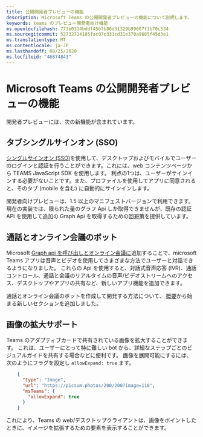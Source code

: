```yaml
---
title: 公開開発者プレビューの機能
description: Microsoft Teams の公開開発者プレビューの機能について説明します。
keywords: teams のプレビュー開発者向け機能
ms.openlocfilehash: 773e0334bddf45b7b86d31329b99607f3b70c534
ms.sourcegitcommit: 52732714105fac07c331cd31e370a9685f45d3e1
ms.translationtype: MT
ms.contentlocale: ja-JP
ms.lasthandoff: 08/25/2020
ms.locfileid: "46874843"
---
```

# <a name="features-in-the-public-developer-preview-for-microsoft-teams"></a>Microsoft Teams の公開開発者プレビューの機能

開発者プレビューには、次の新機能が含まれています。

## <a name="tabs-single-sign-on-sso"></a>タブシングルサインオン (SSO)

[シングルサインオン (SSO)](~/tabs/how-to/authentication/auth-aad-sso.md)を使用して、デスクトップおよびモバイルでユーザーのログインと認証を行うことができます。これには、web コンテンツページから TEAMS JavaScript SDK を使用します。 利点の1つは、ユーザーがサインインする必要がないことです。また、プロファイルを使用してアプリに同意されると、そのタブ (mobile を含む) に自動的にサインインします。

開発者向けプレビューは、1.5 以上のマニフェストバージョンで利用できます。 現在の実装では、限られた量のグラフ Api しか取得できませんが、既存の認証 API を使用して追加の Graph Api を取得するための回避策を提供しています。

## <a name="calls-and-online-meeting-bots"></a>通話とオンライン会議のボット

Microsoft [Graph api を呼び出しとオンライン会議に](/graph/api/resources/communications-api-overview?view=graph-rest-beta)追加することで、microsoft Teams アプリは音声とビデオを使用してさまざまな方法でユーザーと対話できるようになりました。 これらの Api を使用すると、対話式音声応答 (IVR)、通話コントロール、通話と会議のリアルタイムの音声/ビデオストリームへのアクセス、デスクトップやアプリの共有など、新しいアプリ機能を追加できます。

通話とオンライン会議のボットを作成して開発する方法について、 [概要](~/bots/calls-and-meetings/calls-meetings-bots-overview.md)から始まる新しいセクションを追加しました。

## <a name="image-enlarge-support"></a>画像の拡大サポート

Teams のアダプティブカードで共有されている画像を拡大することができます。 これは、ユーザーにとって特に難しい bot から、詳細なステップごとのビジュアルガイドを共有する場合などに便利です。 画像を展開可能にするには、次のようにフラグを設定し `allowExpand: true` ます。

```json
    {
      "type": "Image",
      "url": "https://picsum.photos/200/200?image=110",
      "msTeams": {
        "allowExpand": true
      }
    }
```
これにより、Teams の web/デスクトップクライアントは、画像をポイントしたときに、イメージを拡張するための要素を表示することができます。

